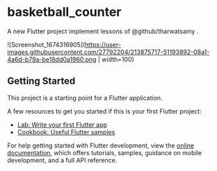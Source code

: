 # basketball_counter

A new Flutter project implement lessons of @github/tharwatsamy .

![Screenshot_1674316905](https://user-images.githubusercontent.com/27792204/213875717-51193892-08a1-4a6d-b79a-be18dd0a1960.png | width=100)


## Getting Started

This project is a starting point for a Flutter application.

A few resources to get you started if this is your first Flutter project:

- [Lab: Write your first Flutter app](https://docs.flutter.dev/get-started/codelab)
- [Cookbook: Useful Flutter samples](https://docs.flutter.dev/cookbook)

For help getting started with Flutter development, view the
[online documentation](https://docs.flutter.dev/), which offers tutorials,
samples, guidance on mobile development, and a full API reference.
